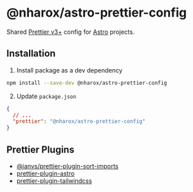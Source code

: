 # @nharox/astro-prettier-config

Shared [Prettier v3+](https://prettier.io/) config for [Astro](https://astro.build/) projects.

## Installation

1. Install package as a dev dependency

```bash
npm install --save-dev @nharox/astro-prettier-config
```

2. Update `package.json`

```json
{
  // ...
  "prettier": "@nharox/astro-prettier-config"
}
```

## Prettier Plugins

- [@ianvs/prettier-plugin-sort-imports](https://github.com/ianvs/prettier-plugin-sort-imports)
- [prettier-plugin-astro](https://github.com/withastro/prettier-plugin-astro/)
- [prettier-plugin-tailwindcss](https://github.com/tailwindlabs/prettier-plugin-tailwindcss)
